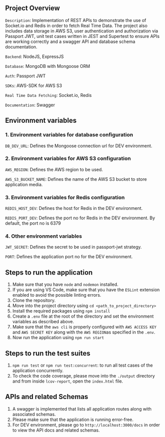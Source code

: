 ## Project Overview

`Description`: Implementation of REST APIs to demonstrate the use of Socket.io and Redis in order to fetch Real Time Data. The project also includes data storage in AWS S3, user authentication and authorization via Passport JWT, unit test cases written in JEST and Supertest to ensure APIs are working correctly and a swagger API and database schema documentation.

`Backend`: NodeJS, ExpressJS

`Database`: MongoDB with Mongoose ORM

`Auth`: Passport JWT

`SDKs`: AWS-SDK for AWS S3

`Real Time Data Fetching`: Socket.io, Redis

`Documentation`: Swagger

## Environment variables

### 1. Environment variables for database configuration

`DB_DEV_URL`: Defines the Mongoose connection url for DEV environment.

### 2. Environment variables for AWS S3 configuration
`AWS_REGION`: Defines the AWS region to be used.

`AWS_S3_BUCKET_NAME`: Defines the name of the AWS S3 bucket to store application media.

### 3. Environment variables for Redis configuration
`REDIS_HOST_DEV`: Defines the host for Redis in the DEV environment.

`REDIS_PORT_DEV`: Defines the port no for Redis in the DEV environment. By default, the port no is 6379

### 4. Other environment variables
`JWT_SECRET`: Defines the secret to be used in passport-jwt strategy.

`PORT`: Defines the application port no for the DEV environment.

## Steps to run the application

1. Make sure that you have `node` and `nodemon` installed.
2. If you are using VS Code, make sure that you have the `ESLint` extension enabled to avoid the possible linting errors.
3. Clone the repository.
4. Move into the project directory using `cd <path_to_project_directory>`
5. Install the required packages using `npm install`
6. Create a `.env` file at the root of the directory and set the environment variables as described above.
7. Make sure that the `aws cli` is properly configured with `AWS ACCESS KEY` and `AWS SECRET KEY` along with the `AWS REGION`as specified in the `.env`.
8. Now run the application using `npm run start`

## Steps to run the test suites

1. `npm run test` or `npm run test:concurrent`: to run all test cases of the application concurrently.
2. To check the code coverage, please move into the `./output` directory and from inside `lcov-report`, open the `index.html` file.

## APIs and related Schemas

1. A swagger is implemented that lists all application routes along with associated schemas.
2. Please make sure that the application is running error-free.
3. For DEV environment, please go to `http://localhost:3000/docs` in order to view the API docs and related schemas.